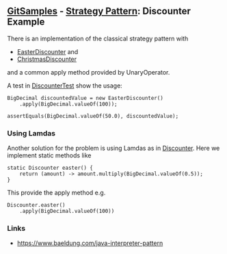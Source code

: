 ## [GitSamples](/../../tree/master) - [Strategy Pattern](/../../tree/java-design-pattern/test/samples/behavioural/strategy): Discounter Example
There is an implementation of the classical strategy pattern with 
* [EasterDiscounter](EasterDiscounter.java) and
* [ChristmasDiscounter](ChristmasDiscounter.java)

and a common apply method provided by UnaryOperator<BigDecimal>.

A test in [DiscounterTest](DiscounterTest.java) show the usage:

    BigDecimal discountedValue = new EasterDiscounter()
        .apply(BigDecimal.valueOf(100));

    assertEquals(BigDecimal.valueOf(50.0), discountedValue);

### Using Lamdas
Another solution for the problem is using Lamdas as in [Discounter](Discounter.java). Here we implement static methods like 

    static Discounter easter() {
        return (amount) -> amount.multiply(BigDecimal.valueOf(0.5));
    }

This provide the apply method e.g. 

    Discounter.easter()
        .apply(BigDecimal.valueOf(100))

### Links
* https://www.baeldung.com/java-interpreter-pattern